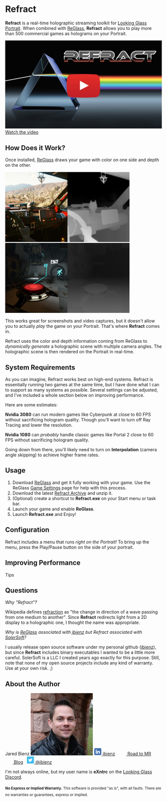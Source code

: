 # Refract
**Refract** is a real-time holographic streaming toolkit for [Looking Glass Portrait](https://lookingglassfactory.com/portrait). When combined with [ReGlass][ReGlass], **Refract** allows you to play more than 500 commercial games as holograms on your Portrait.

[![](Images/VideoPreview.png)](https://youtu.be/YKgHC-UgFOY)
[Watch the video](https://youtu.be/YKgHC-UgFOY)

## How Does it Work?
Once installed, [ReGlass][ReGlass] draws your game with color on one side and depth on the other. 

<img src="Images/RGSamp01.png" width=400> &nbsp; &nbsp; <img src="Images/RGSamp02.png" width=400>

This works great for screenshots and video captures, but it doesn't allow you to actually *play* the game on your Portrait. That's where **Refract** comes in.

Refract uses the color and depth information coming from ReGlass to *dynamically generate* a holographic scene with multiple camera angles. The holographic scene is then rendered on the Portrait in real-time.  

## System Requirements
As you can imagine, Refract works best on high-end systems. Refract is essentially running two games at the same time, but I have done what I can to support as many systems as possible. Several settings can be adjusted, and I've included a whole section below on improving performance.

Here are some estimates:

**Nvidia 3080** can run modern games like Cyberpunk at close to 60 FPS without sacrificing hologram quality. Though you'll want to turn off Ray Tracing and lower the resolution.

**Nvidia 1080** can *probably* handle classic games like Portal 2 close to 60 FPS without sacrificing hologram quality.

Going down from there, you'll likely need to turn on **Interpolation** (camera angle skipping) to achieve higher frame rates.       

## Usage
1. Download [ReGlass][ReGlass] and get it fully working with your game. Use the ReGlass [Game Settings][RGGameSettings] page for help with this process.
1. Download the latest [Refract Archive](https://github.com/SolerSoft/Refract/releases/download/v1.1/Refract_1.0.zip) and unzip it.
1. (Optional) create a shortcut to **Refract.exe** on your Start menu or task bar.
1. Launch your game and enable **ReGlass**.
1. Launch **Refract.exe** and Enjoy! 

## Configuration
Refract includes a menu that runs *right on the Portrait!* To bring up the menu, press the Play/Pause button on the side of your portrait.



## Improving Performance
Tips 


## Questions
*Why "Refract"?*

Wikipedia defines [refraction](https://en.wikipedia.org/wiki/Refraction) as "the change in direction of a wave passing from one medium to another". Since **Refract** redirects light from a 2D display to a holographic one, I thought the name was appropriate.

*Why is [ReGlass][ReGlass] associated with [jbienz][jbienz] but Refract associated with [SolerSoft][SolerSoft]?*

I usually release open source software under my personal github ([jbienz][jbienz]), but since **Refract** includes binary executables I wanted to be a little more careful. SolerSoft is a LLC I created years ago exactly for this purpose. Still, note that none of my open source projects include any kind of warranty. Use at your own risk. ;)

## About the Author
Jared Bienz
<img src="Images/JBienz.jpg" width=200>
[<img src="Images/LILogo.png" width=24> jbienz](https://www.linkedin.com/in/jbienz) &nbsp; [<img src="Images/WebLogo.png" width=24> Road to MR](https://www.roadtomr.com) &nbsp; [<img src="Images/WebLogo.png" width=24> Blog](https://jared.bienz.com) &nbsp; [<img src="Images/TwitLogo.png" width=24> @jbienz](https://twitter.com/jbienz)

I'm not always online, but my user name is **eXntrc** on the [Looking Glass Discord](https://discord.com/invite/lookingglassfactory).


<sub>**No Express or Implied Warranty.** This software is provided "as is", with all faults. There are no warranties or guarantees, express or implied.</sub>

[ReGlass]: https://jbienz.github.io/ReGlass "ReGlass Home Page"
[RGGameSettings]: https://jbienz.github.io/ReGlass/GameSettings.html "ReGlass Game Setting"
[jbienz]: https://github.com/jbienz "JBienz on GitHub"
[SolerSoft]: https://github.com/SolerSoft "SolerSoft on GitHub"